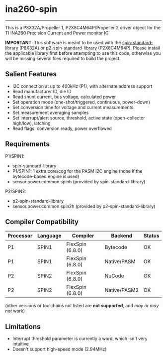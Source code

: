 # ina260-spin
-------------

This is a P8X32A/Propeller 1, P2X8C4M64P/Propeller 2 driver object for the TI INA260 Precision Current and Power monitor IC

**IMPORTANT**: This software is meant to be used with the [spin-standard-library](https://github.com/avsa242/spin-standard-library) (P8X32A) or [p2-spin-standard-library](https://github.com/avsa242/p2-spin-standard-library) (P2X8C4M64P). Please install the applicable library first before attempting to use this code, otherwise you will be missing several files required to build the project.

## Salient Features

* I2C connection at up to 400kHz (P1), with alternate address support
* Read manufacturer ID, die ID
* Read shunt current, bus voltage, calculated power
* Set operation mode (one-shot/triggered, continuous, power-down)
* Set conversion time for voltage and current measurements
* Set measurement averaging samples
* Set interrupt/alert source, threshold, active state (open-collector high/low), latching
* Read flags: conversion ready, power overflowed


## Requirements

P1/SPIN1:
* spin-standard-library
* P1/SPIN1: 1 extra core/cog for the PASM I2C engine (none if the bytecode-based engine is used)
* sensor.power.common.spinh (provided by spin-standard-library)

P2/SPIN2:
* p2-spin-standard-library
* sensor.power.common.spin2h (provided by p2-spin-standard-library)


## Compiler Compatibility

| Processor | Language | Compiler               | Backend      | Status                |
|-----------|----------|------------------------|--------------|-----------------------|
| P1        | SPIN1    | FlexSpin (6.8.0)       | Bytecode     | OK                    |
| P1        | SPIN1    | FlexSpin (6.8.0)       | Native/PASM  | OK                    |
| P2        | SPIN2    | FlexSpin (6.8.0)       | NuCode       | OK                    |
| P2        | SPIN2    | FlexSpin (6.8.0)       | Native/PASM2 | OK                    |

(other versions or toolchains not listed are __not supported__, and _may or may not_ work)


## Limitations

* Interrupt threshold parameter is currently a word, which isn't very intuitive
* Doesn't support high-speed mode (2.94MHz)

